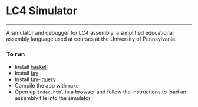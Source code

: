 # LC4 Simulator
---------------

A simulator and debugger for LC4 assembly, a simplified educational assembly
language used at courses at the University of Pennsylvania.

### To run

- Install [haskell](http://www.haskell.org/haskellwiki/Haskell)
- Install [fay](http://fay-lang.org/)
- Install [fay-jquery](https://github.com/faylang/fay-jquery)
- Compile the app with `make`
- Open up `index.html` in a browser and follow the instructions to load an
  assembly file into the simulator
